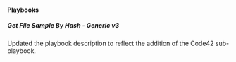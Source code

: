 
#### Playbooks

##### Get File Sample By Hash - Generic v3

Updated the playbook description to reflect the addition of the Code42 sub-playbook.
